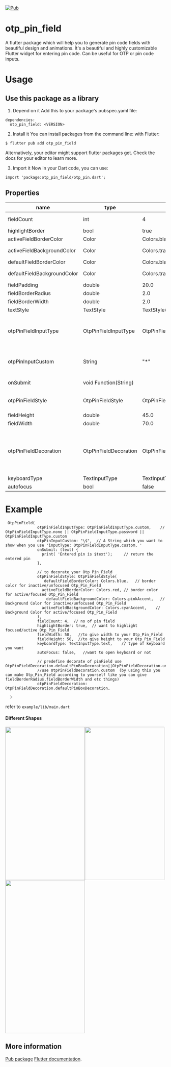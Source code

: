 [![Pub](https://img.shields.io/pub/v/pin_code_text_field.svg)](https://pub.dartlang.org/packages/otp_pin_field)

# otp_pin_field

A flutter package which will help you to generate pin code fields with beautiful design and
animations. It's a beautiful and highly customizable Flutter widget for entering pin code. Can be
useful for OTP or pin code inputs.

# Usage

## Use this package as a library

1. Depend on it Add this to your package's pubspec.yaml file:

```
dependencies:
  otp_pin_field: <VERSION>
```

2. Install it You can install packages from the command line:
   with Flutter:

```
$ flutter pub add otp_pin_field
```

Alternatively, your editor might support flutter packages get. Check the docs for your editor to
learn more.

3. Import it Now in your Dart code, you can use:

```
import 'package:otp_pin_field/otp_pin.dart';
```

## Properties
| name | type | default | description |
| --- | --- | --- | --- |
| fieldCount | int | 4 | The total length of pin number & the number of pin boxes. |
| highlightBorder | bool | true | highlight the focused pin box. |
| activeFieldBorderColor | Color | Colors.black | Set color of the focused pin box. |
| activeFieldBackgroundColor | Color | Colors.transparent | Set background color of the focused pin box. |
| defaultFieldBorderColor | Color | Colors.black45 | Set color of the unfocused pin box. |
| defaultFieldBackgroundColor | Color | Colors.transparent | Set background color of the unfocused pin box. |
| fieldPadding | double | 20.0 | Set padding for pin box. |
| fieldBorderRadius | double | 2.0 | Set border radius for pin box. |
| fieldBorderWidth | double | 2.0 | Set border width for pin box. |
| textStyle | TextStyle | TextStyle(fontSize: 18.0,color: Colors.black,) | TextStyle for styling pin characters. |
| otpPinFieldInputType | OtpPinFieldInputType | OtpPinFieldInputType.none | Want to show text of otp_pin_field`(OtpPinFieldInputType.none)` or not`(OtpPinFieldInputType.password)` or want to show some special character`(OtpPinFieldInputType.custom)` |
| otpPinInputCustom | String | "*" | Special character to mask the pin code. Will only work if  uses `otpPinFieldInputType` is set to `OtpPinFieldInputType.custom`. |
| onSubmit | void Function(String) | | Callback when the max length of pin code is reached. |
| otpPinFieldStyle | OtpPinFieldStyle| OtpPinFieldStyle() | Customization for the individual pin boxes. Check `OtpPinFieldStyle` for possible options. |
| fieldHeight | double | 45.0 | Height of pin boxes. |
| fieldWidth | double | 70.0 | Width of pin boxes. |
| otpPinFieldDecoration | OtpPinFieldDecoration| OtpPinFieldDecoration.underlinedPinBoxDecoration | Predefine customization for the individual pin boxes. Check `OtpPinFieldStyle` for possible options and use `OtpPinFieldDecoration.custom` for fully customization like boarder radius,width, active and default otp_pin_field colors and etc..  |
| keyboardType | TextInputType | TextInputType.number | The type of the input keyboard |
| autofocus | bool | false | Autofocus on view entered |

# Example

```
 OtpPinField(
              otpPinFieldInputType: OtpPinFieldInputType.custom,    // OtpPinFieldInputType.none || OtpPinFieldInputType.password || OtpPinFieldInputType.custom
              otpPinInputCustom: "\$",  // A String which you want to show when you use 'inputType: OtpPinFieldInputType.custom, '
              onSubmit: (text) {
                print( 'Entered pin is $text');     // return the entered pin
              },
              
              // to decorate your Otp_Pin_Field 
              otpPinFieldStyle: OtpPinFieldStyle(
                 defaultFieldBorderColor: Colors.blue,   // border color for inactive/unfocused Otp_Pin_Field
                activeFieldBorderColor: Colors.red, // border color for active/focused Otp_Pin_Field
                  defaultFieldBackgroundColor: Colors.pinkAccent,   // Background Color for inactive/unfocused Otp_Pin_Field
                activeFieldBackgroundColor: Colors.cyanAccent,    // Background Color for active/focused Otp_Pin_Field
              ),
              fieldCount: 4,  // no of pin field 
              highlightBorder: true,  // want to highlight focused/active Otp_Pin_Field
              fieldWidth: 50,   //to give width to your Otp_Pin_Field
              fieldHeight: 50,  //to give height to your Otp_Pin_Field
              keyboardType: TextInputType.text,    // type of keyboard you want 
              autoFocus: false,   //want to open keyboard or not
              
              // predefine decorate of pinField use  OtpPinFieldDecoration.defaultPinBoxDecoration||OtpPinFieldDecoration.underlinedPinBoxDecoration||OtpPinFieldDecoration.roundedPinBoxDecoration
              //use OtpPinFieldDecoration.custom  (by using this you can make Otp_Pin_Field according to yourself like you can give fieldBorderRadius,fieldBorderWidth and etc things)
              otpPinFieldDecoration: OtpPinFieldDecoration.defaultPinBoxDecoration, 
              
  )
```

refer to `example/lib/main.dart`

#### Different Shapes

<img src="https://raw.githubusercontent.com/adar2378/pin_code_fields/master/demo_media/box.png" width="250" height="480"><img src="https://raw.githubusercontent.com/adar2378/pin_code_fields/master/demo_media/circle.png" width="250" height="480"><img src="https://raw.githubusercontent.com/adar2378/pin_code_fields/master/demo_media/underline.png" width="250" height="480">

## More information
[Pub package](https://pub.dartlang.org/packages/otp_pin_field)
[Flutter documentation](https://flutter.io/).
